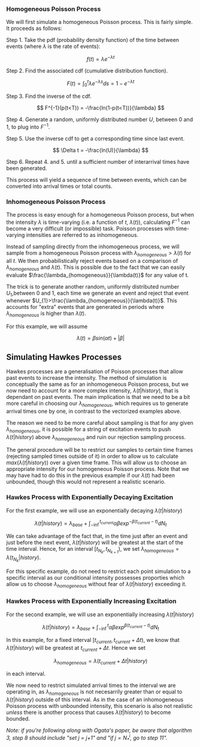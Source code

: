 ### Homogeneous Poisson Process
We will first simulate a homogeneous Poisson process. This is fairly simple. It proceeds as follows:

   Step 1. Take the pdf (probability density function) of the time between events (where $\lambda$ is the rate of events):

$$ f(t) = \lambda e^{- \lambda t} $$

   Step 2. Find the associated cdf (cumulative distribution function).

$$ F(t) = \int_{0}^{t} \lambda e^{- \lambda s} ds = 1 - e^{- \lambda t} $$

   Step 3. Find the inverse of the cdf.

$$ F^{-1}(p(t<T)) = -\frac{ln(1-p(t<T))}{\lambda} $$

   Step 4. Generate a random, uniformly distributed number $U$, between 0 and 1, to plug into $F^{-1}$.

   Step 5. Use the inverse cdf to get a corresponding time since last event.

$$ \Delta t = -\frac{ln(U)}{\lambda} $$

   Step 6. Repeat 4. and 5. until a sufficient number of interarrival times have been generated.

This process will yield a sequence of time between events, which can be converted into arrival times or total counts.



### Inhomogeneous Poisson Process

The process is easy enough for a homogeneous Poisson process, but when the intensity $\lambda$ is time-varying (i.e. a function of $t$, $\lambda(t)$), calculating $F^{-1}$ can become a very difficult (or impossible) task. Poisson processes with time-varying intensities are referred to as inhomogeneous.

Instead of sampling directly from the inhomogeneous process, we will sample from a homogeneous Poisson process with $\lambda_{homogeneous}>\lambda(t)$ for all $t$. We then probabilistically reject events based on a comparison of $\lambda_{homogeneous}$ and $\lambda(t)$. This is possible due to the fact that we can easily evaluate $\frac{\lambda_{homogeneous}}{\lambda(t)}$ for any value of t.

The trick is to generate another random, uniformly distributed number $U_{1}$,between 0 and 1, each time we generate an event and reject that event whenever $U_{1}>\frac{\lambda_{homogeneous}}{\lambda(t)}$. This accounts for "extra" events that are generated in periods where $\lambda_{homogeneous}$ is higher than $\lambda(t)$.

For this example, we will assume

$$\lambda(t) = \beta sin(\alpha t) + |\beta| $$



## Simulating Hawkes Processes

Hawkes processes are a generalisation of Poisson processes that allow past events to increase the intensity. The method of simulation is conceptually the same as for an inhomogeneous Poisson process, but we now need to account for a more complex intensity, $\lambda(t|history)$, that is dependant on past events. The main implication is that we need to be a bit more careful in choosing our $\lambda_{homogeneous}$, which requires us to generate arrival times one by one, in contrast to the vectorized examples above.

The reason we need to be more careful about sampling is that for any given $\lambda_{homogeneous}$, it is possible for a string of excitation events to push $\lambda(t|history)$ above $\lambda_{homogeneous}$ and ruin our rejection sampling process.

The general procedure will be to restrict our samples to certain time frames (rejecting sampled times outside of it) in order to allow us to calculate $max(\lambda(t|history))$ over a given time frame. This will allow us to choose an appropriate intensity for our homogeneous Poisson process. Note that we may have had to do this in the previous example if our $\lambda(t)$ had been unbounded, though this would not represent a realistic scenario.

### Hawkes Process with Exponentially Decaying Excitation

For the first example, we will use an exponentially decaying $\lambda(t|history)$

$$\lambda(t|history) = \lambda_{base} + \int_{-\inf}^{t_{current}} \alpha \beta exp^{- \beta (t_{current}-t)} dN_{t}$$

We can take advantage of the fact that, in the time just after an event and just before the next event, $\lambda(t|history)$ will be greatest at the start of the time interval. Hence, for an interval $[t_{N_{k}}, t_{N_{k+1}})$, we set $\lambda_{homogeneous}=\lambda(t_{N_{k}}|history)$.

For this specific example, do not need to restrict each point simulation to a specific interval as our conditional intensity possesses proporties which allow us to choose $\lambda_{homogeneous}$ without fear of $\lambda(t|history)$ exceeding it.



### Hawkes Process with Exponentially Increasing Excitation

For the second example, we will use an exponentially increasing $\lambda(t|history)$

$$\lambda(t|history) = \lambda_{base} + \int_{-\inf}^{t} \alpha \beta exp^{\beta (t_{current}-t)} dN_{t}$$

In this example, for a fixed interval $[t_{current},t_{current}+\Delta t)$, we know that $\lambda(t|history)$ will be greatest at $t_{current}+\Delta t$. Hence we set

$$\lambda_{homogeneous} = \lambda(t_{current}+\Delta t|history)$$

in each interval.

We now need to restrict simulated arrival times to the interval we are operating in, as $\lambda_{homogeneous}$ is not necesarrily greater than or equal to $\lambda(t|history)$ outside of this interval. As in the case of an inhomogeneous Poisson process with unbounded intensity, this scenario is also not realistic *unless* there is another process that causes $\lambda(t|history)$ to become bounded.

*Note: if you're following along with Ogata's paper, be aware that algorithm 3, step 8 should include "set j = j+1" and "if $j = N_{*}^{i}$, go to step 11".*

